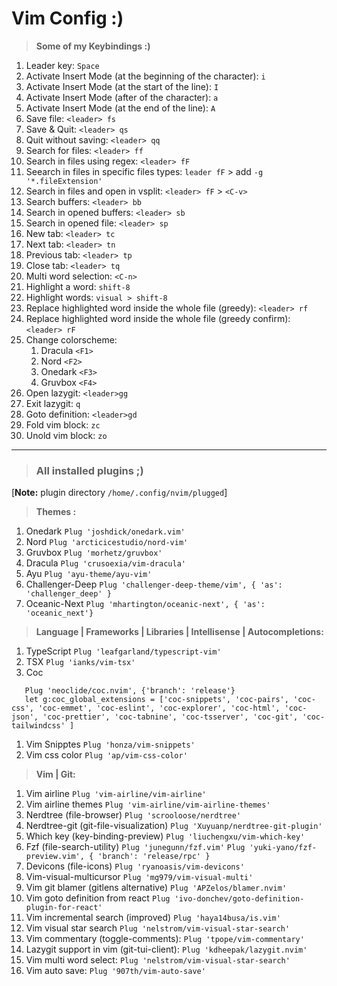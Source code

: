 # Vim Config :)

> **Some of my Keybindings :)**

1. Leader key: `Space`
1. Activate Insert Mode (at the beginning of the character): `i`
1. Activate Insert Mode (at the start of the line): `I`
1. Activate Insert Mode (after of the character): `a`
1. Activate Insert Mode (at the end of the line): `A`
1. Save file: `<leader> fs`
1. Save & Quit: `<leader> qs`
1. Quit without saving: `<leader> qq`
1. Search for files: `<leader> ff`
1. Search in files using regex: `<leader> fF`
1. Seearch in files in specific files types: `leader fF` > add `-g '*.fileExtension'`
1. Search in files and open in vsplit: `<leader> fF` > `<C-v>`
1. Search buffers: `<leader> bb`
1. Search in opened buffers: `<leader> sb`
1. Search in opened file: `<leader> sp`
1. New tab: `<leader> tc`
1. Next tab: `<leader> tn`
1. Previous tab: `<leader> tp`
1. Close tab: `<leader> tq`
1. Multi word selection: `<C-n>`
1. Highlight a word: `shift-8`
1. Highlight words: `visual > shift-8`
1. Replace highlighted word inside the whole file (greedy): `<leader> rf`
1. Replace highlighted word inside the whole file (greedy confirm): `<leader> rF`
1. Change colorscheme: 
    1. Dracula `<F1>`
    1. Nord `<F2>`
    1. Onedark `<F3>`
    1. Gruvbox `<F4>`
1. Open lazygit: `<leader>gg`
1. Exit lazygit: `q`
1. Goto definition: `<leader>gd`
1. Fold vim block: `zc`
1. Unold vim block: `zo`

<hr/>

> ### All installed plugins ;)

[**Note:** plugin directory `/home/.config/nvim/plugged`]

> **Themes :**

1. Onedark `Plug 'joshdick/onedark.vim'`
1. Nord `Plug 'arcticicestudio/nord-vim'`
1. Gruvbox `Plug 'morhetz/gruvbox'`
1. Dracula `Plug 'crusoexia/vim-dracula'`
1. Ayu `Plug 'ayu-theme/ayu-vim'`
1. Challenger-Deep `Plug 'challenger-deep-theme/vim', { 'as': 'challenger_deep' }`
1. Oceanic-Next `Plug 'mhartington/oceanic-next', { 'as': 'oceanic_next'}`

> **Language | Frameworks | Libraries | Intellisense | Autocompletions:**

1. TypeScript `Plug 'leafgarland/typescript-vim'`
1. TSX `Plug 'ianks/vim-tsx'`
1. Coc

```vim
   Plug 'neoclide/coc.nvim', {'branch': 'release'}
   let g:coc_global_extensions = ['coc-snippets', 'coc-pairs', 'coc-css', 'coc-emmet', 'coc-eslint', 'coc-explorer', 'coc-html', 'coc-json', 'coc-prettier', 'coc-tabnine', 'coc-tsserver', 'coc-git', 'coc-tailwindcss' ]
```

1. Vim Snipptes `Plug 'honza/vim-snippets'`
1. Vim css color `Plug 'ap/vim-css-color'`

> **Vim | Git:**

1. Vim airline `Plug 'vim-airline/vim-airline'`
1. Vim airline themes `Plug 'vim-airline/vim-airline-themes'`
1. Nerdtree (file-browser) `Plug 'scrooloose/nerdtree'`
1. Nerdtree-git (git-file-visualization) `Plug 'Xuyuanp/nerdtree-git-plugin'`
1. Which key (key-binding-preview) `Plug 'liuchengxu/vim-which-key'`
1. Fzf (file-search-utility)
   `Plug 'junegunn/fzf.vim'`
   `Plug 'yuki-yano/fzf-preview.vim', { 'branch': 'release/rpc' }`
1. Devicons (file-icons) `Plug 'ryanoasis/vim-devicons'`
1. Vim-visual-multicursor `Plug 'mg979/vim-visual-multi'`
1. Vim git blamer (gitlens alternative) `Plug 'APZelos/blamer.nvim'`
1. Vim goto definition from react `Plug 'ivo-donchev/goto-definition-plugin-for-react'`
1. Vim incremental search (improved) `Plug 'haya14busa/is.vim'`
1. Vim visual star search `Plug 'nelstrom/vim-visual-star-search'`
1. Vim commentary (toggle-comments): `Plug 'tpope/vim-commentary'`
1. Lazygit support in vim (git-tui-client): `Plug 'kdheepak/lazygit.nvim'`
1. Vim multi word select: `Plug 'nelstrom/vim-visual-star-search'`
1. Vim auto save: `Plug '907th/vim-auto-save'`
